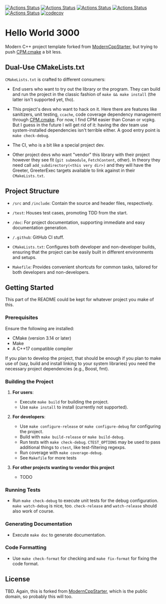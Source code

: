[![Actions Status](https://github.com/joaotavora/hello-world-3000/workflows/MacOS/badge.svg)](https://github.com/joaotavora/hello-world-3000/actions)
[![Actions Status](https://github.com/joaotavora/hello-world-3000/workflows/Windows/badge.svg)](https://github.com/joaotavora/hello-world-3000/actions)
[![Actions Status](https://github.com/joaotavora/hello-world-3000/workflows/Ubuntu/badge.svg)](https://github.com/joaotavora/hello-world-3000/actions)
[![Actions Status](https://github.com/joaotavora/hello-world-3000/workflows/Style/badge.svg)](https://github.com/joaotavora/hello-world-3000/actions)
[![Actions Status](https://github.com/joaotavora/hello-world-3000/workflows/Install/badge.svg)](https://github.com/joaotavora/hello-world-3000/actions)
[![codecov](https://codecov.io/gh/joaotavora/hello-world-3000/branch/master/graph/badge.svg)](https://codecov.io/gh/joaotavora/hello-world-3000)

# Hello World 3000

Modern C++ project template forked from
[ModernCppStarter][modern-cpp-starter], but trying to push
[CPM.cmake][cpm-cmake] a bit less.

## Dual-Use CMakeLists.txt

`CMakeLists.txt` is crafted to different consumers:

- End users who want to try out the library or the program.  They can
  build and run the project in the classic fashion of `make && make
  install` (the latter isn't supported yet, tho).

- This project's devs who want to hack on it.  Here there are features
  like sanitizers, unit testing, `ccache`, code coverage dependency
  management through [CPM.cmake][cpm-cmake].  For now, I find CPM
  easier than Conan or vcpkg.  But I guess in the future I will get
  rid of it: having the dev team use system-installed dependencies
  isn't terrible either.  A good entry point is `make check-debug`.
  
- The CI, who is a bit like a special project dev.
  
- Other project devs who want "vendor" this library with their project
  however they see fit (`git submodule`, `FetchContent`, other). In
  theory they need call `add_subdirectory(<this very dir>)` and they
  will have the Greeter, GreeterExec targets available to link against
  in their `CMakeLists.txt`.

## Project Structure

* `/src` and `/include`: Contain the source and header files,
  respectively.

* `/test`: Houses test cases, promoting TDD from the start.

* `/doc`: For project documentation, supporting immediate and easy
  documentation generation.

* `/.github`: GitHub CI stuff.

* `CMakeLists.txt`: Configures both developer and non-developer
  builds, ensuring that the project can be easily built in different
  environments and setups.

* `Makefile`: Provides convenient shortcuts for common tasks, tailored
  for both developers and non-developers.

## Getting Started 

This part of the README could be kept for whatever project you make of
this.

### Prerequisites

Ensure the following are installed:

- CMake (version 3.14 or later)
- Make
- A C++17 compatible compiler

If you plan to develop the project, that should be enough if you plan
to make use of (say, build and install linking to your system
libraries) you need the necessary project dependencies (e.g., Boost,
fmt).

### Building the Project

1. **For users**: 
   - Execute `make build` for building the project.
   - Use `make install` to install (currently not supported).

2. **For developers**: 
   - Use `make configure-release` or `make configure-debug` for configuring the project.
   - Build with `make build-release` or `make build-debug`.
   - Run tests with `make check-debug`.  `CTEST_OPTIONS` may be used
     to pass additional things to `ctest`, like test-filtering
     regexps.
   - Run coverage with `make coverage-debug`.
   - See `Makefile` for more tests

3. **For other projects wanting to vendor this project**
   - TODO

### Running Tests

- Run `make check-debug` to execute unit tests for the debug
  configuration.  `make watch-debug` is nice, too.  `check-release`
  and `watch-release` should also work of course.

### Generating Documentation

- Execute `make doc` to generate documentation.

### Code Formatting

- Use `make check-format` for checking and `make fix-format` for
  fixing the code format.

## License

TBD.  Again, this is forked from
[ModernCppStarter][modern-cpp-starter], which is the public domain, so
probably this will too.

[modern-cpp-starter]: https://github.com/TheLartians/ModernCppStarter
[cpm-cmake]: https://github.com/cpm-cmake/CPM.cmake
